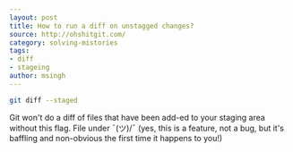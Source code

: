 ```yaml
---
layout: post
title: How to run a diff on unstagged changes?
source: http://ohshitgit.com/
category: solving-mistories
tags:
- diff
- stageing
author: msingh
---
```


```bash
git diff --staged
```

Git won't do a diff of files that have been add-ed to your staging area without this flag. File under ¯(ツ)/¯ (yes, this is a feature, not a bug, but it's baffling and non-obvious the first time it happens to you!)
